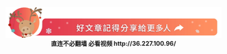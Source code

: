 <div align="center"><a href="https://git.io/01"><IMG SRC="wnn/img/a06.jpg" width=640></a></div>
<div align=center><b>直连不必翻墙 必看视频 http://36.227.100.96/ </b></div>
  
  
